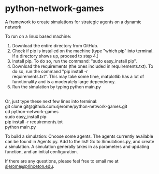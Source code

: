 python-network-games
====================

A framework to create simulations for strategic agents on a dynamic network <br />

To run on a linux based machine: <br />
1) Download the entire directory from GitHub. <br />
2) Check if pip is installed on the machine (type "which pip" into terminal. If a directory shows up, proceed to step 4.) <br />
3) Install pip. To do so, run the command: "sudo easy_install pip". <br />
4) Download the requirements (the ones included in requirements.txt). To do so, run the command "pip install -r <br /> requirements.txt". This may take some time, matplotlib has a lot of functionality and is a moderately large dependency. <br />
5) Run the simulation by typing python main.py <br />
<br />
Or, just type these next few lines into terminal: <br />
git clone git@github.com:sjerome/python-network-games.git <br />
cd python-network-games <br />
sudo easy_install pip <br />
pip install -r requirements.txt <br />
python main.py <br />

To build a simulation:
Choose some agents. The agents currently available can be found in Agents.py. Add to the list!
Go to Simulations.py, and create a simulation. A simulation generally takes in as parameters and updating function,
and an initial configuration. 

If there are any questions, please feel free to email me at sjerome@princeton.edu.
